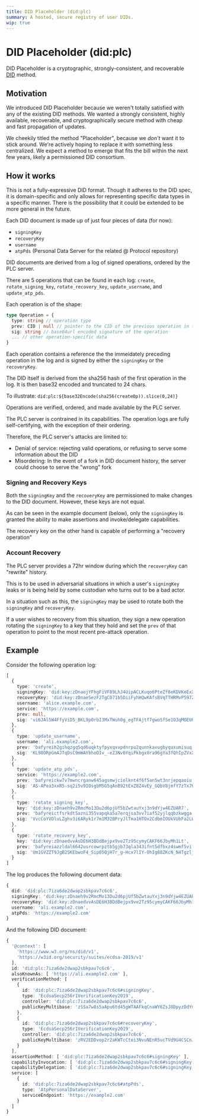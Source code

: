```yaml
---
title: DID Placeholder (did:plc)
summary: A hosted, secure registry of user DIDs.
wip: true
---
```


# DID Placeholder (did:plc)

DID Placeholder is a cryptographic, strongly-consistent, and recoverable [DID](https://www.w3.org/TR/did-core/) method.

## Motivation

We introduced DID Placeholder because we weren't totally satisfied with any of the existing DID methods. 
We wanted a strongly consistent, highly available, recoverable, and cryptographically secure method with cheap and fast propagation of updates.

We cheekily titled the method "Placeholder", because we _don't_ want it to stick around. We're actively hoping to replace it with something less centralized. 
We expect a method to emerge that fits the bill within the next few years, likely a permissioned DID consortium. 

## How it works
This is not a fully-expressive DID format.
Though it adheres to the DID spec, it is domain-specific and only allows for representing specific data types in a specific manner.
There is the possibility that it could be extended to be more general in the future.

Each DID document is made up of just four pieces of data (for now): 
- `signingKey`
- `recoveryKey`
- `username`
- `atpPds` (Personal Data Server for the related @ Protocol repository)

DID documents are derived from a log of signed operations, ordered by the PLC server.

There are 5 operations that can be found in each log: `create`, `rotate_signing_key`, `rotate_recovery_key`, `update_username`, and `update_atp_pds`.

Each operation is of the shape:
```ts
type Operation = {
  type: string // operation type
  prev: CID | null // pointer to the CID of the previous operation in the log
  sig: string // base64url encoded signature of the operation
  ... // other operation-specific data
}
```

Each operation contains a reference the the immeidately preceding operation in the log and is signed by either the `signingKey` or the `recoveryKey`.

The DID itself is derived from the sha256 hash of the first operation in the log.
It is then base32 encoded and truncated to 24 chars.

To illustrate: 
`did:plc:${base32Encode(sha256(createOp)).slice(0,24)}`

Operations are verified, ordered, and made available by the PLC server. 

The PLC server is contrained in its capabilities.
The operation logs are fully self-certifying, with the exception of their ordering.

Therefore, the PLC server's attacks are limited to:
- Denial of service: rejecting valid operations, or refusing to serve some information about the DID
- Misordering: In the event of a fork in DID document history, the server could choose to serve the "wrong" fork

### Signing and Recovery Keys

Both the `signingKey` and the `recoveryKey` are permissioned to make changes to the DID document.
However, these keys are not equal.

As can be seen in the example document (below), only the `signingKey` is granted the ability to make assertions and invoke/delegate capabilities.

The recovery key on the other hand is capable of performing a "recovery operation"

### Account Recovery

The PLC server provides a 72hr window during which the `recoveryKey` can "rewrite" history.

This is to be used in adversarial situations in which a user's `signingKey` leaks or is being held by some custodian who turns out to be a bad actor.

In a situation such as this, the `signingKey` may be used to rotate both the `signingKey` and `recoveryKey`.

If a user wishes to recovery from this situation, they sign a new operation rotating the `signingKey` to a key that they hold and set the `prev` of that operation to point to the most recent pre-attack operation.

## Example

Consider the following operation log:
```ts
[
  {
    type: 'create',
    signingKey: 'did:key:zDnaejYFhgFiVF89LhJ4UipACLKuqo6PteZf8eKDVKeExXUPk',
    recoveryKey: 'did:key:zDnaeSezF2TgCD71b5DiiFyhHQwKAfsBVqTTHRMvP597Z5Ztn',
    username: 'alice.example.com',
    service: 'https://example.com',
    prev: null,
    sig: 'vi6JAl5W4FfyViD5_BKL9p0rbI3MxTWuh0g_egTFAjtf7gwoSfSe1O3qMOEUPX6QH3H0Q9M4y7gOLGblWkEwfQ'
  },
  {
    type: 'update_username',
    username: 'ali.example2.com',
    prev: 'bafyreih2gihqzgq5qd6uqktyfpyxqxvpdnrpu2qunnkaxugbyquxumisuq',
    sig: 'KL98ORpGmAJTqDsC9mWAYbhoDIv_-eZ3Nv0YqiPkbgx0ra96gYa3fQhIpZVxXFyNbu_4Y3JhPCvyJb8yDMe9Sg'
  },
  {
    type: 'update_atp_pds',
    service: 'https://example2.com',
    prev: 'bafyreickw7v7mwncrganw645agsmwjciolknt4f6f5an5wt3nrjepqaoiu',
    sig: 'AS-APea3xxR5-sq2i5v9IOsgbM5G5qAnB92tExZ8Z4vEy_GQbV8jmfY7zTx76P88AVXInZsO6yWX4UO7_xAIfg'
  },
  {
    type: 'rotate_signing_key',
    key: 'did:key:zDnaeh9v2RmcMo13Du2d6pjUf5bZwtauYxj3n9dYjw4EZUAR7',
    prev: 'bafyreictfsrkdt5azni355vapqka5a7erqjsa3vv7iaf52yjlqqbzkwgga',
    sig: 'VvcCoYVDluLZghv3i6ARyk1r7m1M32BPryJlTma1HTOx2CdbmIOUkVUbFa2LWi571fe-2yjTWY0IEAKfRiPAZg'
  },
  {
    type: 'rotate_recovery_key',
    key: 'did:key:zDnaedvvAsDE6H3BDdBejpx9ve2Tz95cymyCAKF66JbyMh1Lt',
    prev: 'bafyreiazzldal6642usrcowrpztb5gjb73qla343ifnt5dfbxz4swmf5vi',
    sig: 'Um1GVZZT9JgB2SKEbwoF4_Sip05QjH7r_g-Hcx7lIY-OhIg88ZKcN_N4TgzljgBGwe6qZb0u_0Vaq0c-S2WSDg'
  }
]
```

The log produces the following document data:
```ts
{
  did: 'did:plc:7iza6de2dwap2sbkpav7c6c6',
  signingKey: 'did:key:zDnaeh9v2RmcMo13Du2d6pjUf5bZwtauYxj3n9dYjw4EZUAR7',
  recoveryKey: 'did:key:zDnaedvvAsDE6H3BDdBejpx9ve2Tz95cymyCAKF66JbyMh1Lt',
  username: 'ali.example2.com',
  atpPds: 'https://example2.com'
}
```

And the following DID document:
```ts
{
  '@context': [
    'https://www.w3.org/ns/did/v1',
    'https://w3id.org/security/suites/ecdsa-2019/v1'
  ],
  id: 'did:plc:7iza6de2dwap2sbkpav7c6c6',
  alsoKnownAs: [ 'https://ali.example2.com' ],
  verificationMethod: [
    {
      id: 'did:plc:7iza6de2dwap2sbkpav7c6c6#signingKey',
      type: 'EcdsaSecp256r1VerificationKey2019',
      controller: 'did:plc:7iza6de2dwap2sbkpav7c6c6',
      publicKeyMultibase: 'zSSa7w8s5aApu6td45gWTAAFkqCnaWY6ZsJ8DpyzDdYmVy4fARKqbn5F1UYBUMeVvYTBsoSoLvZnPdjd3pVHbmAHP'
    },
    {
      id: 'did:plc:7iza6de2dwap2sbkpav7c6c6#recoveryKey',
      type: 'EcdsaSecp256r1VerificationKey2019',
      controller: 'did:plc:7iza6de2dwap2sbkpav7c6c6',
      publicKeyMultibase: 'zRV2EDDvop2r2aKWTcCtei3NvuNEnR5ucTVd9U4CSCnJEiha2QFyTjdxoFZ6629iHxhmTModThGQzX1495ZS6iD4V'
    }
  ],
  assertionMethod: [ 'did:plc:7iza6de2dwap2sbkpav7c6c6#signingKey' ],
  capabilityInvocation: [ 'did:plc:7iza6de2dwap2sbkpav7c6c6#signingKey' ],
  capabilityDelegation: [ 'did:plc:7iza6de2dwap2sbkpav7c6c6#signingKey' ],
  service: [
    {
      id: 'did:plc:7iza6de2dwap2sbkpav7c6c6#atpPds',
      type: 'AtpPersonalDataServer',
      serviceEndpoint: 'https://example2.com'
    }
  ]
}
```